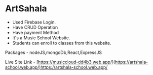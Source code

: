 
# ArtSahala

* Used Firebase Login.
* Have CRUD Operation
* Have payment Method
* It's a Music School Website. 
* Students can enroll to classes from this website.


Packages -
nodeJS,mongoDb,React,ExpressJS

Live Site Link - [https://musiccloud-dd4b3.web.app/](https://artshala-school.web.app/)https://artshala-school.web.app/
